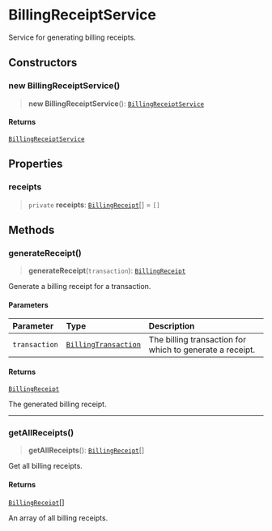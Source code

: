 # BillingReceiptService

Service for generating billing receipts.

## Constructors

### new BillingReceiptService()

> **new BillingReceiptService**(): [`BillingReceiptService`](BillingReceiptService.md)

#### Returns

[`BillingReceiptService`](BillingReceiptService.md)

## Properties

### receipts

> `private` **receipts**: [`BillingReceipt`](../interfaces/BillingReceipt.md)[] = `[]`

## Methods

### generateReceipt()

> **generateReceipt**(`transaction`): [`BillingReceipt`](../interfaces/BillingReceipt.md)

Generate a billing receipt for a transaction.

#### Parameters

| Parameter | Type | Description |
| :------ | :------ | :------ |
| `transaction` | [`BillingTransaction`](../interfaces/BillingTransaction.md) | The billing transaction for which to generate a receipt. |

#### Returns

[`BillingReceipt`](../interfaces/BillingReceipt.md)

The generated billing receipt.

***

### getAllReceipts()

> **getAllReceipts**(): [`BillingReceipt`](../interfaces/BillingReceipt.md)[]

Get all billing receipts.

#### Returns

[`BillingReceipt`](../interfaces/BillingReceipt.md)[]

An array of all billing receipts.

